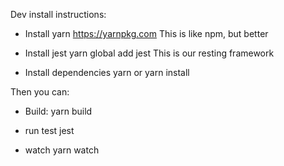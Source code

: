 
Dev install instructions:

* Install yarn
	https://yarnpkg.com
	This is like npm, but better

* Install jest
	yarn global add jest
	This is our resting framework

* Install dependencies
	yarn
	or
	yarn install

Then you can:

* Build:
	yarn build

* run test
	jest

* watch
	yarn watch